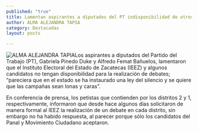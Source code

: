 ```yaml
---
published: "true"
title: Lamentan aspirantes a diputados del PT indisponibilidad de otros candidatos para debatir
author: ALMA ALEJANDRA TAPIA
category: Destacadas
layout: posts

---
```


![ALMA ALEJANDRA TAPIA](http://i.imgur.com/qY9KZsXm.jpg)Los aspirantes a diputados del Partido del Trabajo (PT), Gabriela Pinedo Duke y Alfredo Femat Bañuelos, lamentaron que el Instituto Electoral del Estado de Zacatecas (IEEZ) y algunos candidatos no tengan disponibilidad para la realización de debates; “pareciera que en el estado se ha instaurado una ley del silencio y se quiere que las campañas sean lonas y caras”.

En conferencia de prensa, los petistas que contienden por los distritos 2 y 1, respectivamente, informaron que desde hace algunos días solicitaron de manera formal al IEEZ la realización de un debate en cada distrito, sin embargo no ha habido respuesta, al parecer porque sólo los candidatos del Panal y Movimiento Ciudadano aceptaron.
